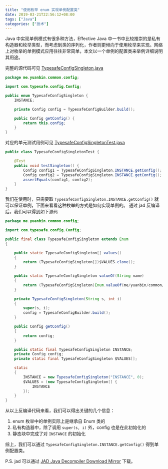 ```yaml
---
title: "使用枚举 enum 实现单例配置类"
date: 2019-03-21T22:56:12+08:00
tags: ["Java"]
categories: ["技术"]
---
```


Java 中实现单例模式有很多种方法，Effective Java 中一书中比较推崇的是私有构造器和枚举类型，而考虑到类的序列化，作者则更倾向于使用枚举来实现。网络上对枚举的单例模式应用往往非常简单，本文以一个单例的配置类来举例详细说明其用途。

完整的源代码可见 [TypesafeConfigSingleton.java](https://github.com/billryan/zeus-jdk-common/blob/master/src/main/java/me/yuanbin/common/config/TypesafeConfigSingleton.java) 
```java
package me.yuanbin.common.config;

import com.typesafe.config.Config;

public enum TypesafeConfigSingleton {
    INSTANCE;

    private Config config = TypesafeConfigBuilder.build();

    public Config getConfig() {
        return this.config;
    }
}
```

对应的单元测试用例可见 [TypesafeConfigSingletonTest.java](https://github.com/billryan/zeus-jdk-common/blob/master/src/test/java/me/yuanbin/common/config/TypesafeConfigSingletonTest.java) 
```java
public class TypesafeConfigSingletonTest {

    @Test
    public void testSingleton() {
        Config config1 = TypesafeConfigSingleton.INSTANCE.getConfig();
        Config config2 = TypesafeConfigSingleton.INSTANCE.getConfig();
        assertEquals(config1, config2);
    }
}
```

我们在使用时，只需要取 `TypesafeConfigSingleton.INSTANCE.getConfig()` 就可以保证单例，下面来看看这种枚举的方式是如何实现单例的。
通过 jad 反编译后，我们可以得到如下源码

```java
package me.yuanbin.common.config;

import com.typesafe.config.Config;

public final class TypesafeConfigSingleton extends Enum
{

    public static TypesafeConfigSingleton[] values()
    {
        return (TypesafeConfigSingleton[])$VALUES.clone();
    }

    public static TypesafeConfigSingleton valueOf(String name)
    {
        return (TypesafeConfigSingleton)Enum.valueOf(me/yuanbin/common/config/TypesafeConfigSingleton, name);
    }

    private TypesafeConfigSingleton(String s, int i)
    {
        super(s, i);
        config = TypesafeConfigBuilder.build();
    }

    public Config getConfig()
    {
        return config;
    }

    public static final TypesafeConfigSingleton INSTANCE;
    private Config config;
    private static final TypesafeConfigSingleton $VALUES[];

    static 
    {
        INSTANCE = new TypesafeConfigSingleton("INSTANCE", 0);
        $VALUES = (new TypesafeConfigSingleton[] {
            INSTANCE
        });
    }
}
```

从以上反编译代码来看，我们可以得出关键的几个信息：

1. enum 枚举中的单例实际上是继承自 Enum 类的
2. 私有构造器中，除了调用 `super(s, i)` 外，config 也是在此初始化的
3. 静态块中完成了对 `INSTANCE` 的初始化

综上，我们可以通过 `TypesafeConfigSingleton.INSTANCE.getConfig()` 得到单例配置类。

P.S. jad 可以通过 [JAD Java Decompiler Download Mirror](https://varaneckas.com/jad/) 下载。